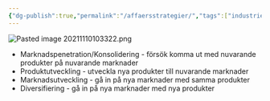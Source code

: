 ```yaml
---
{"dg-publish":true,"permalink":"/affaersstrategier/","tags":["industriellekonomi"]}
---
```


![Pasted image 20211110103322.png](/img/user/images/Pasted%20image%2020211110103322.png)
- Marknadspenetration/Konsolidering - försök komma ut med nuvarande produkter på nuvarande marknader
- Produktutveckling - utveckla nya produkter till nuvarande marknader
- Marknadsutveckling - gå in på nya marknader med samma produkter
- Diversifiering - gå in på nya marknader med nya produkter